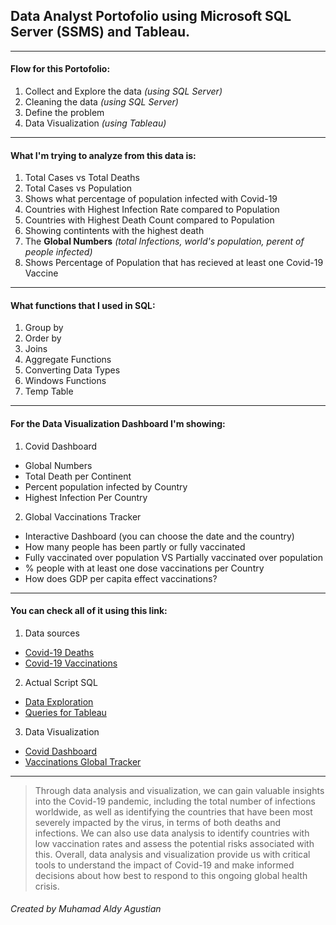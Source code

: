 ## Data Analyst Portofolio using Microsoft SQL Server (SSMS) and Tableau.

---

#### Flow for this Portofolio:
1. Collect and Explore the data *(using SQL Server)*
2. Cleaning the data *(using SQL Server)*
3. Define the problem 
4. Data Visualization *(using Tableau)*

---

#### What I'm trying to analyze from this data is:
1. Total Cases vs Total Deaths
2. Total Cases vs Population
3. Shows what percentage of population infected with Covid-19
4. Countries with Highest Infection Rate compared to Population
5. Countries with Highest Death Count compared to Population
6. Showing contintents with the highest death
7. The **Global Numbers** *(total Infections, world's population, perent of people infected)* 
8. Shows Percentage of Population that has recieved at least one Covid-19 Vaccine

---

#### What functions that I used in SQL:
1. Group by
2. Order by
3. Joins
4. Aggregate Functions
5. Converting Data Types
6. Windows Functions
7. Temp Table

---

#### For the Data Visualization Dashboard I'm showing:
1. Covid Dashboard
- Global Numbers
- Total Death per Continent
- Percent population infected by Country
- Highest Infection Per Country
2. Global Vaccinations Tracker
- Interactive Dashboard (you can choose the date and the country)
- How many people has been partly or fully vaccinated
- Fully vaccinated over population VS Partially vaccinated over population
- % people with at least one dose vaccinations per Country
- How does GDP per capita effect vaccinations?

---

#### You can check all of it using this link:
1. Data sources
- [Covid-19 Deaths](../blob/main/CovidDeaths.xlsx)
- [Covid-19 Vaccinations](../blob/main/CovidVaccinations.xlsx)
2. Actual Script SQL
- [Data Exploration](../blob/main/DataExploration.sql)
- [Queries for Tableau](../blob/main/Queries%20used%20for%20Tableau%20Covid%20Dashboard.sql)
3. Data Visualization
- [Covid Dashboard](https://public.tableau.com/views/CovidDashboard_16793956346710/Dashboard2?:language=en-US&:display_count=n&:origin=viz_share_link "Covid Dashboard - Tableau Public")
- [Vaccinations Global Tracker](https://public.tableau.com/views/VaccinationsGlobalTracker/GlobalVaccineTracker?:language=en-US&:display_count=n&:origin=viz_share_link "Vaccinations Global Tracker - Tableau Public")

---

> Through data analysis and visualization, we can gain valuable insights into the Covid-19 pandemic, including the total number of infections worldwide, as well as identifying the countries that have been most severely impacted by the virus, in terms of both deaths and infections. We can also use data analysis to identify countries with low vaccination rates and assess the potential risks associated with this. Overall, data analysis and visualization provide us with critical tools to understand the impact of Covid-19 and make informed decisions about how best to respond to this ongoing global health crisis.


###### Created by Muhamad Aldy Agustian
